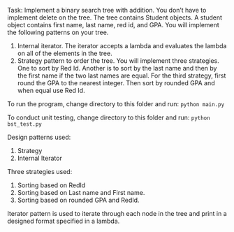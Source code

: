 

Task: Implement a binary search tree with addition. You don’t have to implement delete on the tree. The tree
contains Student objects. A student object contains first name, last name, red id, and GPA.
You will implement the following patterns on your tree.

1. Internal iterator. The iterator accepts a lambda and evaluates the lambda on all of the elements in the
   tree.
2. Strategy pattern to order the tree. You will implement three strategies. One to sort by Red Id. Another is
   to sort by the last name and then by the first name if the two last names are equal. For the third strategy,
   first round the GPA to the nearest integer. Then sort by rounded GPA and when equal use Red Id.

To run the program, change directory to this folder and run:
`python main.py`

To conduct unit testing, change directory to this folder and run:
`python bst_test.py`

Design patterns used:

1. Strategy
2. Internal Iterator

Three strategies used:

1. Sorting based on RedId
2. Sorting based on Last name and First name.
3. Sorting based on rounded GPA and RedId.

Iterator pattern is used to iterate through each node in the tree and print in a designed format specified in a lambda.
